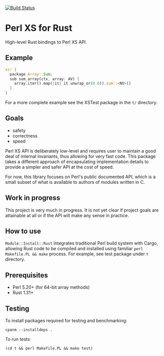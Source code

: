 [![Build Status](https://travis-ci.org/vickenty/perl-xs.svg?branch=master)](https://travis-ci.org/vickenty/perl-xs)

# Perl XS for Rust

High-level Rust bindings to Perl XS API.

## Example

```rust
xs! {
  package Array::Sum;
  sub sum_array(ctx, array: AV) {
    array.iter().map(|it| it.unwrap_or(0.0)).sum::<NV>()
  }
}
```

For a more complete example see the XSTest package in the `t/` directory.

## Goals

- safety
- correctness
- speed

Perl XS API is deliberately low-level and requires user to maintain a
good deal of internal invariants, thus allowing for very fast
code. This package takes a different approach of encapsulating
implementation details to provide a simpler and safer API at the cost
of speed.

For now, this library focuses on Perl's public documented API, which
is a small subset of what is available to authors of modules written
in C.

## Work in progress

This project is very much in progress. It is not yet clear if project
goals are attainable at all or if the API will make any sense in
practice.

## How to use

`Module::Install::Rust` integrates traditional Perl build system with
Cargo, allowing Rust code to be compiled and installed using familiar
`perl Makefile.PL && make` process. For example, see test package
under `t` directory.

## Prerequisites

- Perl 5.20+ (for 64-bit array methods)
- Rust 1.31+

## Testing

To install packages required for testing and benchmarking:

```shell
cpanm --installdeps .
```

To run tests:

```shell
(cd t && perl Makefile.PL && make test)
```
